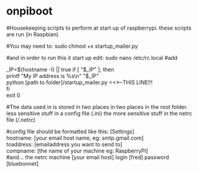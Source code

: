 # onpiboot
#Housekeeping scripts to perform at start up of raspberrypi. these scripts are run (in Raspbian)

#You may need to:
sudo chmod +x startup_mailer.py

#and in order to run this it start up edit:
sudo nano /etc/rc.local
#add

 _IP=$(hostname -I) || true  
 if [ "$_IP" ]; then  
   printf "My IP address is %s\n" "$_IP"  
   python  [path to folder]/startup_mailer.py        <<<--THIS LINE!!!  
 fi  
 exit 0   
 
#The data used in is stored in two places in two places in the root folder. less sensitive stuff in a config file (.ini)
the more sensitive stuff in the netrc file (/.netrc)

#config file should be formatted like this:
[Settings]  
hostname: [your email host name, eg: smtp.gmail.com]  
toaddress: [emailaddress you want to send to]  
compname: [the name of your machine eg: RaspberryPi]  
#and... the netrc
machine [your email host] login [fred] password [bluebonnet]  

